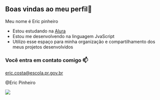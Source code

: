 ## Boas vindas ao meu perfil💙

Meu nome é Eric pinheiro

- Estou estudando na [Alura](https://www.alura.com.br)
- Estou me desenvolvendo na linguagem JvaScript
- Utilizo esse espaço para minha organizaçâo e compartilhamento dos meus projetos desenvolvidos

### Você entra em contato comigo 📫

eric.costa@escola.pr.gov.br

@Eric Pinheiro

![](https://media1.tenor.com/m/Ee54nMe1LpgAAAAd/its-leviosa-not-leviosar.gif)
